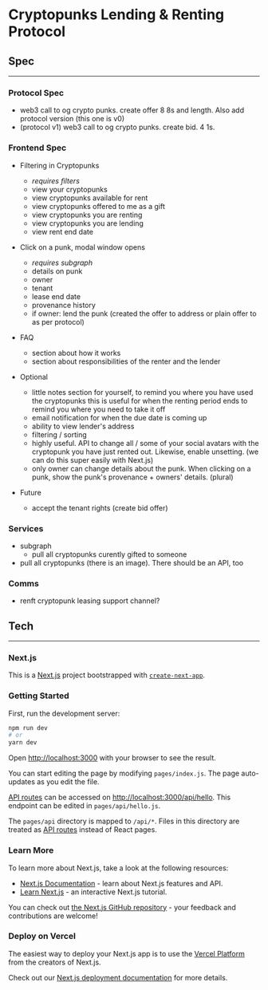 # Cryptopunks Lending & Renting Protocol

## Spec

---

### Protocol Spec

- web3 call to og crypto punks. create offer 8 8s and length. Also add protocol version (this one is v0)
- (protocol v1) web3 call to og crypto punks. create bid. 4 1s.

### Frontend Spec

- Filtering in Cryptopunks
  - *requires filters*
  - view your cryptopunks
  - view cryptopunks available for rent
  - view cryptopunks offered to me as a gift
  - view cryptopunks you are renting
  - view cryptopunks you are lending
  - view rent end date
- Click on a punk, modal window opens
  - *requires subgraph*
  - details on punk
  - owner
  - tenant
  - lease end date
  - provenance history
  - if owner: lend the punk (created the offer to address or plain offer to as per protocol)
- FAQ
  - section about how it works
  - section about responsibilities of the renter and the lender

- Optional
  - little notes section for yourself, to remind you where you have used the cryptopunks
    this is useful for when the renting period ends to remind you where you need to take it off
  - email notification for when the due date is coming up
  - ability to view lender's address
  - filtering / sorting
  - highly useful. API to change all / some of your social avatars with the cryptopunk you have just rented out. Likewise, enable unsetting. (we can do this super easily with Next.js)
  - only owner can change details about the punk. When clicking on a punk, show the punk's provenance + owners' details. (plural)

- Future
  - accept the tenant rights (create bid offer)

### Services

- subgraph
  - pull all cryptopunks curently gifted to someone
- pull all cryptopunks (there is an image). There should be an API, too

### Comms

- renft cryptopunk leasing support channel?

## Tech

---

### Next.js

This is a [Next.js](https://nextjs.org/) project bootstrapped with [`create-next-app`](https://github.com/vercel/next.js/tree/canary/packages/create-next-app).

### Getting Started

First, run the development server:

```bash
npm run dev
# or
yarn dev
```

Open [http://localhost:3000](http://localhost:3000) with your browser to see the result.

You can start editing the page by modifying `pages/index.js`. The page auto-updates as you edit the file.

[API routes](https://nextjs.org/docs/api-routes/introduction) can be accessed on [http://localhost:3000/api/hello](http://localhost:3000/api/hello). This endpoint can be edited in `pages/api/hello.js`.

The `pages/api` directory is mapped to `/api/*`. Files in this directory are treated as [API routes](https://nextjs.org/docs/api-routes/introduction) instead of React pages.

### Learn More

To learn more about Next.js, take a look at the following resources:

- [Next.js Documentation](https://nextjs.org/docs) - learn about Next.js features and API.
- [Learn Next.js](https://nextjs.org/learn) - an interactive Next.js tutorial.

You can check out [the Next.js GitHub repository](https://github.com/vercel/next.js/) - your feedback and contributions are welcome!

### Deploy on Vercel

The easiest way to deploy your Next.js app is to use the [Vercel Platform](https://vercel.com/new?utm_medium=default-template&filter=next.js&utm_source=create-next-app&utm_campaign=create-next-app-readme) from the creators of Next.js.

Check out our [Next.js deployment documentation](https://nextjs.org/docs/deployment) for more details.

